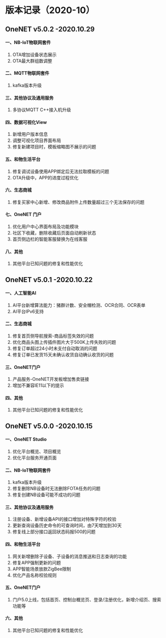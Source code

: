 # 版本记录（2020-10）

## OneNET v5.0.2 -2020.10.29

#### 一、NB-IoT物联网套件

1. OTA增加设备状态展示
2. OTA最大群组数调整

#### 二、MQTT物联网套件

1. kafka版本升级

#### 三、其他协议及通用服务

1. 多协议MQTT C++接入机升级

#### 四、数据可视化View

1. 新增用户版本信息
2. 调整可视化项目界面布局
3. 修复新建项目时，模板缩略图不展示的问题

#### 五、和物生活平台

1. 修复调试设备使用APP绑定后无法拉取模板的问题
2. OTA升级中，APP的进度过程优化	

#### 六、生态商城

1. 修复买家中心新增、修改商品附件上传数量超过三个无法保存的问题

#### 七、OneNET 门户

1. 优化用户中心界面布局及功能模块
2. 社区下收藏，删除收藏后页面自动刷新状态
3. 首页侧边栏的智能客服替换为在线客服

#### 八、其他

1. 其他平台已知问题的修复和性能优化

## OneNET v5.0.1 -2020.10.22

#### 一、人工智能AI

1. AI平台新增算法能力：猪群计数、安全帽检测、OCR合同、OCR表单
2. AI平台IPv6支持

#### 二、生态商城

1. 修复首页侧导航搜索-商品标签失效的问题
2. 优化商品头图上传插件图片大于500K上传失败的问题
3. 修复订单超过24小时未支付自动取消的问题
4. 修复订单已发货15天未确认收货自动确认收货的问题

#### 三、OneNET门户

1. 产品服务-OneNET开发板增加售卖链接
2. 增加不兼容IE11以下的提示

#### 四、其他

1. 其他平台已知问题的修复和性能优化

## OneNET v5.0.0 -2020.10.15

#### 一、OneNET Studio

1. 优化平台概览、项目概览
2. 优化平台服务开通页面

#### 二、NB-IoT物联网套件

1. kafka版本升级
2. 修复删除NB设备时无法删除FOTA任务的问题
3. 修复创建NB设备可能不成功的问题

#### 三、其他协议及通用服务

1. 注册设备、新增设备API的接口增加对特殊字符的校验
2. 更新查询设备历史命令的可查询时间，由7天增加到30天
3. 修复线上部分接口返回状态码报500的问题

#### 四、和物生活平台

1. 网关新增删除子设备、子设备的消息推送和日志查询的功能
2. 修复APP强制更新的问题
3. APP智能场景放款ZigBee限制
4. 优化产品名称校验规则

#### 五、OneNET门户

1. 门户5.0上线，包括首页、控制台概览页、登录/注册优化，新增介绍页、搜索功能等

#### 六、其他

1. 其他平台已知问题的修复和性能优化